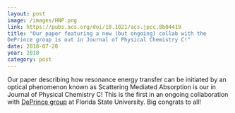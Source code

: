 ```yaml
---
layout: post
image: /images/HNP.png
link: https://pubs.acs.org/doi/10.1021/acs.jpcc.8b04419 
title: "Our paper featuring a new (but ongoing) collab with the 
DePrince group is out in Journal of Physical Chemistry C!"
date: 2018-07-20
year: 2018
category: post
---
```

Our paper describing how resonance energy transfer can be initiated by an optical phenomenon known as Scattering Mediated Absorption is
our in Journal of Physical Chemistry C!  This is the first in an ongoing collaboration with 
[DePrince group](https://www.chem.fsu.edu/deprince/) at Florida State University.  Big congrats to all! 
